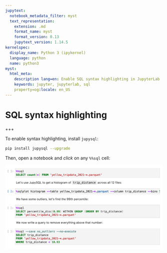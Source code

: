 ```yaml
---
jupytext:
  notebook_metadata_filter: myst
  text_representation:
    extension: .md
    format_name: myst
    format_version: 0.13
    jupytext_version: 1.14.5
kernelspec:
  display_name: Python 3 (ipykernel)
  language: python
  name: python3
myst:
  html_meta:
    description lang=en: Enable SQL syntax highlighting in JupyterLab
    keywords: jupyter, jupyterlab, sql
    property=og:locale: en_US
---
```


# SQL syntax highlighting

+++

To enable syntax highlighting, install `jupysql`:

```sh
pip install jupysql --upgrade
```

Then, open a notebook and *click* on any `%%sql` cell:

![syntax](../static/syntax-highlighting.png)
